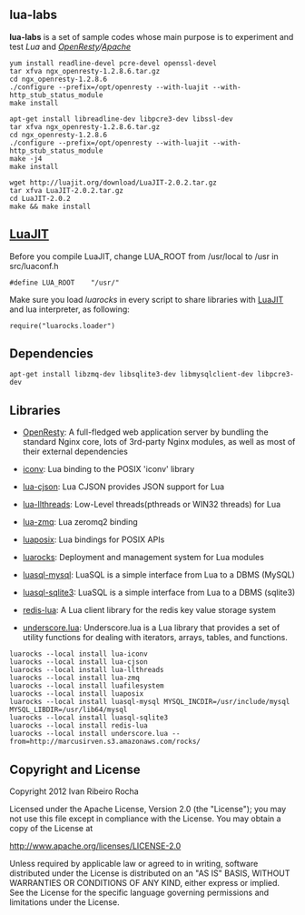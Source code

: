 lua-labs
-----------

**lua-labs**  is a set of sample codes whose main purpose is to experiment and test *Lua* and *[OpenResty]/[Apache]*

```shell
yum install readline-devel pcre-devel openssl-devel
tar xfva ngx_openresty-1.2.8.6.tar.gz
cd ngx_openresty-1.2.8.6
./configure --prefix=/opt/openresty --with-luajit --with-http_stub_status_module
make install
```

```shell
apt-get install libreadline-dev libpcre3-dev libssl-dev
tar xfva ngx_openresty-1.2.8.6.tar.gz
cd ngx_openresty-1.2.8.6
./configure --prefix=/opt/openresty --with-luajit --with-http_stub_status_module
make -j4 
make install
```

```shell
wget http://luajit.org/download/LuaJIT-2.0.2.tar.gz
tar xfva LuaJIT-2.0.2.tar.gz
cd LuaJIT-2.0.2
make && make install
```

[LuaJIT]
-----------

Before you compile LuaJIT, change LUA_ROOT from /usr/local to /usr in src/luaconf.h
```shell
#define LUA_ROOT    "/usr/"
```
Make sure you load *luarocks* in every script to share libraries with [LuaJIT] and lua interpreter, as following:
```shell
require("luarocks.loader")
```

Dependencies
-----------

```shell
apt-get install libzmq-dev libsqlite3-dev libmysqlclient-dev libpcre3-dev
```

Libraries
-----------

* [OpenResty]: A full-fledged web application server by bundling the standard Nginx core, lots of 3rd-party Nginx modules, as well as most of their external dependencies

* [iconv]: Lua binding to the POSIX 'iconv' library
* [lua-cjson]: Lua CJSON provides JSON support for Lua
* [lua-llthreads]: Low-Level threads(pthreads or WIN32 threads) for Lua
* [lua-zmq]: Lua zeromq2 binding
* [luaposix]: Lua bindings for POSIX APIs
* [luarocks]: Deployment and management system for Lua modules
* [luasql-mysql]: LuaSQL is a simple interface from Lua to a DBMS (MySQL)
* [luasql-sqlite3]: LuaSQL is a simple interface from Lua to a DBMS (sqlite3)
* [redis-lua]: A Lua client library for the redis key value storage system
* [underscore.lua]: Underscore.lua is a Lua library that provides a set of utility functions for dealing with iterators, arrays, tables, and functions.

```shell
luarocks --local install lua-iconv
luarocks --local install lua-cjson
luarocks --local install lua-llthreads
luarocks --local install lua-zmq
luarocks --local install luafilesystem
luarocks --local install luaposix
luarocks --local install luasql-mysql MYSQL_INCDIR=/usr/include/mysql MYSQL_LIBDIR=/usr/lib64/mysql
luarocks --local install luasql-sqlite3
luarocks --local install redis-lua
luarocks --local install underscore.lua --from=http://marcusirven.s3.amazonaws.com/rocks/
```

Copyright and License
---------------------
Copyright 2012 Ivan Ribeiro Rocha

Licensed under the Apache License, Version 2.0 (the "License");
you may not use this file except in compliance with the License.
You may obtain a copy of the License at

   http://www.apache.org/licenses/LICENSE-2.0

Unless required by applicable law or agreed to in writing, software
distributed under the License is distributed on an "AS IS" BASIS,
WITHOUT WARRANTIES OR CONDITIONS OF ANY KIND, either express or implied.
See the License for the specific language governing permissions and
limitations under the License.

[Apache]: http://httpd.apache.org/dev/devnotes.html
[OpenResty]: http://openresty.org/
[LuaJIT]: http://luajit.org/
[iconv]: http://luaforge.net/projects/lua-iconv/
[lua-cjson]: http://www.kyne.com.au/~mark/software/lua-cjson.php
[lua-llthreads]: http://github.com/Neopallium/lua-llthreads
[lua-zmq]: https://github.com/Neopallium/lua-zmq
[luaposix]: https://github.com/luaposix/luaposix
[luarocks]: http://luarocks.org/en
[luasql-mysql]: http://www.keplerproject.org/luasql/
[luasql-sqlite3]: http://www.keplerproject.org/luasql/
[redis-lua]: http://github.com/nrk/redis-lua
[underscore.lua]: http://mirven.github.io/underscore.lua/